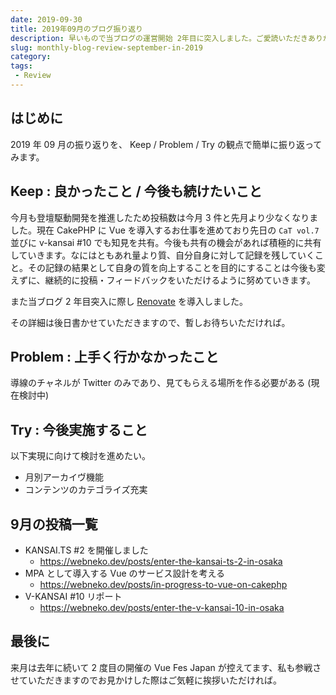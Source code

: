 ```yaml
---
date: 2019-09-30
title: 2019年09月のブログ振り返り
description: 早いもので当ブログの運営開始 2年目に突入しました。ご愛読いただきありがとうございます！
slug: monthly-blog-review-september-in-2019
category: 
tags: 
 - Review
---
```


## はじめに

2019 年 09 月の振り返りを、 Keep / Problem / Try の観点で簡単に振り返ってみます。

## Keep : 良かったこと / 今後も続けたいこと

今月も登壇駆動開発を推進したため投稿数は今月 3 件と先月より少なくなりました。現在 CakePHP に Vue を導入するお仕事を進めており先日の `CaT vol.7` 並びに v-kansai #10 でも知見を共有。今後も共有の機会があれば積極的に共有していきます。なにはともあれ量より質、自分自身に対して記録を残していくこと。その記録の結果として自身の質を向上することを目的にすることは今後も変えずに、継続的に投稿・フィードバックをいただけるように努めていきます。

また当ブログ 2 年目突入に際し [Renovate](https://github.com/apps/renovate) を導入しました。

その詳細は後日書かせていただきますので、暫しお待ちいただければ。

## Problem : 上手く行かなかったこと

導線のチャネルが Twitter のみであり、見てもらえる場所を作る必要がある (現在検討中)

## Try : 今後実施すること

以下実現に向けて検討を進めたい。

- 月別アーカイヴ機能
- コンテンツのカテゴライズ充実

## 9月の投稿一覧

- KANSAI.TS #2 を開催しました
   - https://webneko.dev/posts/enter-the-kansai-ts-2-in-osaka
- MPA として導入する Vue のサービス設計を考える
   - https://webneko.dev/posts/in-progress-to-vue-on-cakephp
- V-KANSAI #10 リポート
   - https://webneko.dev/posts/enter-the-v-kansai-10-in-osaka

## 最後に

来月は去年に続いて 2 度目の開催の Vue Fes Japan が控えてます、私も参戦させていただきますのでお見かけした際はご気軽に挨拶いただければ。
